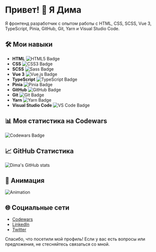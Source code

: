 # Привет! 👋 Я Дима

Я фронтенд разработчик с опытом работы с HTML, CSS, SCSS, Vue 3, TypeScript, Pinia, GitHub, Git, Yarn и Visual Studio Code. 

## 🛠️ Мои навыки

- **HTML** ![HTML5 Badge](https://img.shields.io/badge/-HTML5-E34F26?style=flat&logo=html5&logoColor=white)
- **CSS** ![CSS3 Badge](https://img.shields.io/badge/-CSS3-1572B6?style=flat&logo=css3&logoColor=white)
- **SCSS** ![Sass Badge](https://img.shields.io/badge/-Sass-CC6699?style=flat&logo=sass&logoColor=white)
- **Vue 3** ![Vue.js Badge](https://img.shields.io/badge/-Vue.js-4FC08D?style=flat&logo=vue.js&logoColor=white)
- **TypeScript** ![TypeScript Badge](https://img.shields.io/badge/-TypeScript-007ACC?style=flat&logo=typescript&logoColor=white)
- **Pinia** ![Pinia Badge](https://img.shields.io/badge/-Pinia-FFD700?style=flat&logo=github&logoColor=black)
- **GitHub** ![GitHub Badge](https://img.shields.io/badge/-GitHub-181717?style=flat&logo=github&logoColor=white)
- **Git** ![Git Badge](https://img.shields.io/badge/-Git-F05032?style=flat&logo=git&logoColor=white)
- **Yarn** ![Yarn Badge](https://img.shields.io/badge/-Yarn-2C8EBB?style=flat&logo=yarn&logoColor=white)
- **Visual Studio Code** ![VS Code Badge](https://img.shields.io/badge/-VS%20Code-0078D4?style=flat&logo=visual-studio-code&logoColor=white)

## 📊 Моя статистика на Codewars

![Codewars Badge](https://www.codewars.com/users/biskvitonchik/badges/large)

## 📈 GitHub Статистика

![Dima's GitHub stats](https://github-readme-stats.vercel.app/api?username=ваш_логин&show_icons=true&theme=radical)

## 🚀 Анимация

![Animation](https://media.giphy.com/media/13HgwGsXF0aiGY/giphy.gif)

## 🌐 Социальные сети

- [Codewars](https://www.codewars.com/users/biskvitonchik)
- [LinkedIn](ваша_ссылка_на_LinkedIn)
- [Twitter](ваша_ссылка_на_Twitter)

Спасибо, что посетили мой профиль! Если у вас есть вопросы или предложения, не стесняйтесь связаться со мной.
